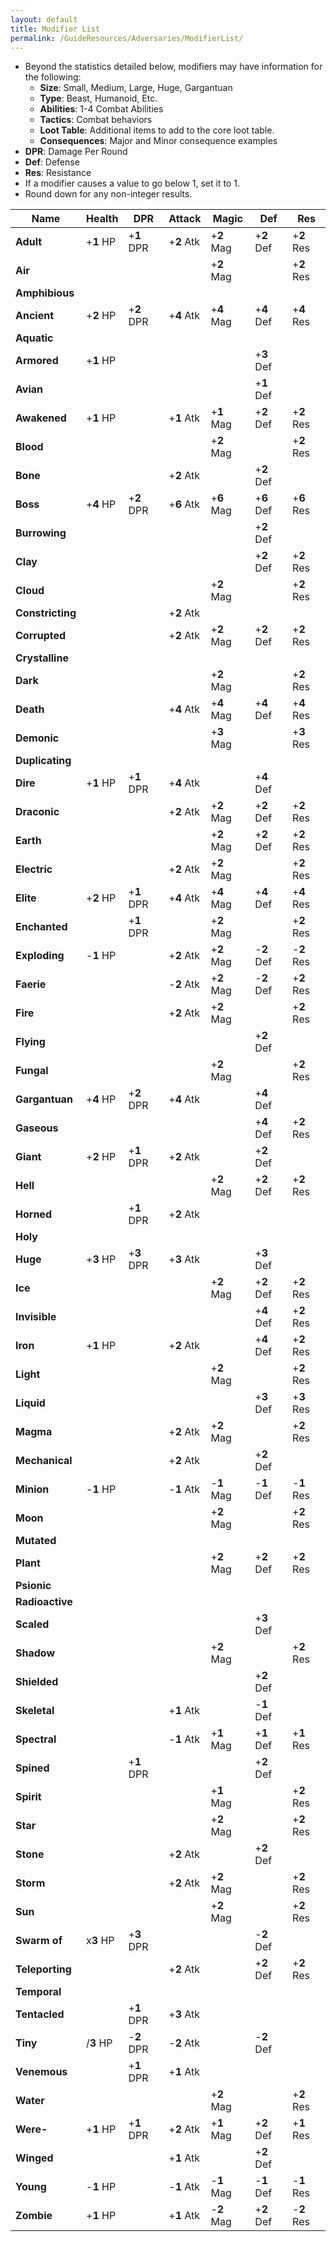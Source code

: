 ```yaml
---
layout: default
title: Modifier List
permalink: /GuideResources/Adversaries/ModifierList/
---
```

- Beyond the statistics detailed below, modifiers may have information for the following:
	- **Size**: Small, Medium, Large, Huge, Gargantuan
	- **Type**: Beast, Humanoid, Etc.
	- **Abilities**: 1-4 Combat Abilities
	- **Tactics**: Combat behaviors
	- **Loot Table**: Additional items to add to the core loot table.
	- **Consequences**: Major and Minor consequence examples
- **DPR**: Damage Per Round
- **Def**: Defense
- **Res**: Resistance
- If a modifier causes a value to go below 1, set it to 1.
- Round down for any non-integer results.

| Name             | Health     | DPR         | Attack      | Magic       | Def         | Res         |
| ---------------- | ---------- | ----------- | ----------- | ----------- | ----------- | ----------- |
| **Adult**        | +**1** HP  | +**1** DPR  | +**2** Atk  | +**2** Mag  | +**2** Def  | +**2** Res  |
| **Air**          |            |             |             | +**2** Mag  |             | +**2** Res  |
| **Amphibious**   |            |             |             |             |             |             |
| **Ancient**      | +**2** HP  | +**2** DPR  | +**4** Atk  | +**4** Mag  | +**4** Def  | +**4** Res  |
| **Aquatic**      |            |             |             |             |             |             |
| **Armored**      | +**1** HP  |             |             |             | +**3** Def  |             |
| **Avian**        |            |             |             |             | +**1** Def  |             |
| **Awakened**     | +**1** HP  |             | +**1** Atk  | +**1** Mag  | +**2** Def  | +**2** Res  |
| **Blood**        |            |             |             | +**2** Mag  |             | +**2** Res  |
| **Bone**         |            |             | +**2** Atk  |             | +**2** Def  |             |
| **Boss**         | +**4** HP  | +**2** DPR  | +**6** Atk  | +**6** Mag  | +**6** Def  | +**6** Res  |
| **Burrowing**    |            |             |             |             | +**2** Def  |             |
| **Clay**         |            |             |             |             | +**2** Def  | +**2** Res  |
| **Cloud**        |            |             |             | +**2** Mag  |             | +**2** Res  |
| **Constricting** |            |             | +**2** Atk  |             |             |             |
| **Corrupted**    |            |             | +**2** Atk  | +**2** Mag  | +**2** Def  | +**2** Res  |
| **Crystalline**  |            |             |             |             |             |             |
| **Dark**         |            |             |             | +**2** Mag  |             | +**2** Res  |
| **Death**        |            |             | +**4** Atk  | +**4** Mag  | +**4** Def  | +**4** Res  |
| **Demonic**      |            |             |             | +**3** Mag  |             | +**3** Res  |
| **Duplicating**  |            |             |             |             |             |             |
| **Dire**         | +**1** HP  | +**1** DPR  | +**4** Atk  |             | +**4** Def  |             |
| **Draconic**     |            |             | +**2** Atk  | +**2** Mag  | +**2** Def  | +**2** Res  |
| **Earth**        |            |             |             | +**2** Mag  | +**2** Def  | +**2** Res  |
| **Electric**     |            |             | +**2** Atk  | +**2** Mag  |             | +**2** Res  |
| **Elite**        | +**2** HP  | +**1** DPR  | +**4** Atk  | +**4** Mag  | +**4** Def  | +**4** Res  |
| **Enchanted**    |            | +**1** DPR  |             | +**2** Mag  |             | +**2** Res  |
| **Exploding**    | -**1** HP |             | +**2** Atk  | +**2** Mag  | -**2** Def | -**2** Res |
| **Faerie**       |            |             | -**2** Atk | +**2** Mag  | -**2** Def | +**2** Res  |
| **Fire**         |            |             | +**2** Atk  | +**2** Mag  |             | +**2** Res  |
| **Flying**       |            |             |             |             | +**2** Def  |             |
| **Fungal**       |            |             |             | +**2** Mag  |             | +**2** Res  |
| **Gargantuan**   | +**4** HP  | +**2** DPR  | +**4** Atk  |             | +**4** Def  |             |
| **Gaseous**      |            |             |             |             | +**4** Def  | +**2** Res  |
| **Giant**        | +**2** HP  | +**1** DPR  | +**2** Atk  |             | +**2** Def  |             |
| **Hell**         |            |             |             | +**2** Mag  | +**2** Def  | +**2** Res  |
| **Horned**       |            | +**1** DPR  | +**2** Atk  |             |             |             |
| **Holy**         |            |             |             |             |             |             |
| **Huge**         | +**3** HP  | +**3** DPR  | +**3** Atk  |             | +**3** Def  |             |
| **Ice**          |            |             |             | +**2** Mag  | +**2** Def  | +**2** Res  |
| **Invisible**    |            |             |             |             | +**4** Def  | +**2** Res  |
| **Iron**         | +**1** HP  |             | +**2** Atk  |             | +**4** Def  | +**2** Res  |
| **Light**        |            |             |             | +**2** Mag  |             | +**2** Res  |
| **Liquid**       |            |             |             |             | +**3** Def  | +**3** Res  |
| **Magma**        |            |             | +**2** Atk  | +**2** Mag  |             | +**2** Res  |
| **Mechanical**   |            |             | +**2** Atk  |             | +**2** Def  |             |
| **Minion**       | -**1** HP |             | -**1** Atk | -**1** Mag | -**1** Def | -**1** Res |
| **Moon**         |            |             |             | +**2** Mag  |             | +**2** Res  |
| **Mutated**      |            |             |             |             |             |             |
| **Plant**        |            |             |             | +**2** Mag  | +**2** Def  | +**2** Res  |
| **Psionic**      |            |             |             |             |             |             |
| **Radioactive**  |            |             |             |             |             |             |
| **Scaled**       |            |             |             |             | +**3** Def  |             |
| **Shadow**       |            |             |             | +**2** Mag  |             | +**2** Res  |
| **Shielded**     |            |             |             |             | +**2** Def  |             |
| **Skeletal**     |            |             | +**1** Atk  |             | -**1** Def |             |
| **Spectral**     |            |             | -**1** Atk | +**1** Mag  | +**1** Def  | +**1** Res  |
| **Spined**       |            | +**1** DPR  |             |             | +**2** Def  |             |
| **Spirit**       |            |             |             | +**1** Mag  |             | +**2** Res  |
| **Star**         |            |             |             | +**2** Mag  |             | +**2** Res  |
| **Stone**        |            |             | +**2** Atk  |             | +**2** Def  |             |
| **Storm**        |            |             | +**2** Atk  | +**2** Mag  |             | +**2** Res  |
| **Sun**          |            |             |             | +**2** Mag  |             | +**2** Res  |
| **Swarm of**     | x**3** HP  | +**3** DPR  |             |             | -**2** Def |             |
| **Teleporting**  |            |             | +**2** Atk  |             | +**2** Def  | +**2** Res  |
| **Temporal**     |            |             |             |             |             |             |
| **Tentacled**    |            | +**1** DPR  | +**3** Atk  |             |             |             |
| **Tiny**         | /**3** HP  | -**2** DPR | -**2** Atk |             | -**2** Def |             |
| **Venemous**     |            | +**1** DPR  | +**1** Atk  |             |             |             |
| **Water**        |            |             |             | +**2** Mag  |             | +**2** Res  |
| **Were-**        | +**1** HP  | +**1** DPR  | +**2** Atk  | +**1** Mag  | +**2** Def  | +**1** Res  |
| **Winged**       |            |             | +**1** Atk  |             | +**2** Def  |             |
| **Young**        | -**1** HP |             | -**1** Atk | -**1** Mag | -**1** Def | -**1** Res |
| **Zombie**       | +**1** HP  |             | +**1** Atk  | -**2** Mag | +**2** Def  | -**2** Res |
